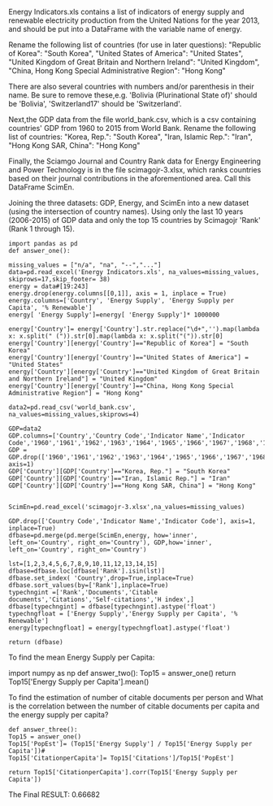 Energy Indicators.xls contains a list of indicators of energy supply and renewable electricity production from the United Nations for
the year 2013, and should be put into a DataFrame with the variable name of energy.

Rename the following list of countries (for use in later questions):
"Republic of Korea": "South Korea",
"United States of America": "United States",
"United Kingdom of Great Britain and Northern Ireland": "United Kingdom",
"China, Hong Kong Special Administrative Region": "Hong Kong"

There are also several countries with numbers and/or parenthesis in their name. Be sure to remove these,e.g.
'Bolivia (Plurinational State of)' should be 'Bolivia',
'Switzerland17' should be 'Switzerland'.

Next,the GDP data from the file world_bank.csv, which is a csv containing countries' GDP from 1960 to 2015 from World Bank.
Rename the following list of countries:
"Korea, Rep.": "South Korea", 
"Iran, Islamic Rep.": "Iran",
"Hong Kong SAR, China": "Hong Kong"

Finally, the Sciamgo Journal and Country Rank data for Energy Engineering and Power Technology is in the file scimagojr-3.xlsx, 
which ranks countries based on their journal contributions in the aforementioned area. Call this DataFrame ScimEn.

Joining the three datasets: GDP, Energy, and ScimEn into a new dataset (using the intersection of country names). Using only the last 10 
years (2006-2015) of GDP data and only the top 15 countries by Scimagojr 'Rank' (Rank 1 through 15).


    import pandas as pd
    def answer_one():
    
    missing_values = ["n/a", "na", "--","..."]
    data=pd.read_excel('Energy Indicators.xls', na_values=missing_values, skiprows=17,skip_footer= 38)
    energy = data#[19:243]
    energy.drop(energy.columns[[0,1]], axis = 1, inplace = True)
    energy.columns=['Country', 'Energy Supply', 'Energy Supply per Capita', '% Renewable']
    energy[ 'Energy Supply']=energy[ 'Energy Supply']* 1000000
   
    energy['Country']= energy['Country'].str.replace("\d+",'').map(lambda x: x.split(" (")).str[0].map(lambda x: x.split("(")).str[0]
    energy['Country'][energy['Country']=="Republic of Korea"] = "South Korea"
    energy['Country'][energy['Country']=="United States of America"] = "United States"
    energy['Country'][energy['Country']=="United Kingdom of Great Britain and Northern Ireland"] = "United Kingdom"
    energy['Country'][energy['Country']=="China, Hong Kong Special Administrative Region"] = "Hong Kong"

    data2=pd.read_csv('world_bank.csv', na_values=missing_values,skiprows=4)

    GDP=data2
    GDP.columns=['Country','Country Code','Indicator Name','Indicator Code','1960','1961','1962','1963','1964','1965','1966','1967','1968','1969','1970','1971','1972','1973','1974','1975','1976','1977','1978','1979','1980','1981','1982','1983','1984','1985','1986','1987','1988','1989','1990','1991','1992','1993','1994','1995','1996','1997','1998','1999','2000','2001','2002','2003','2004','2005','2006','2007','2008','2009','2010','2011','2012','2013','2014','2015']
    GDP = GDP.drop(['1960','1961','1962','1963','1964','1965','1966','1967','1968','1969','1970','1971','1972','1973','1974','1975','1976','1977','1978','1979','1980','1981','1982','1983','1984','1985','1986','1987','1988','1989','1990','1991','1992','1993','1994','1995','1996','1997','1998','1999','2000','2001','2002','2003','2004','2005'], axis=1)
    GDP['Country'][GDP['Country']=="Korea, Rep."] = "South Korea"
    GDP['Country'][GDP['Country']=="Iran, Islamic Rep."] = "Iran"
    GDP['Country'][GDP['Country']=="Hong Kong SAR, China"] = "Hong Kong"
    
    
    ScimEn=pd.read_excel('scimagojr-3.xlsx',na_values=missing_values)
    
    GDP.drop(['Country Code','Indicator Name','Indicator Code'], axis=1, inplace=True)
    dfbase=pd.merge(pd.merge(ScimEn,energy, how='inner', left_on='Country', right_on='Country'), GDP,how='inner', left_on='Country', right_on='Country')
    
    lst=[1,2,3,4,5,6,7,8,9,10,11,12,13,14,15]
    dfbase=dfbase.loc[dfbase['Rank'].isin(lst)]
    dfbase.set_index( 'Country',drop=True,inplace=True)
    dfbase.sort_values(by=['Rank'],inplace=True)
    typechngint =['Rank','Documents','Citable documents','Citations','Self-citations','H index',]
    dfbase[typechngint] = dfbase[typechngint].astype('float')
    typechngfloat = ['Energy Supply','Energy Supply per Capita', '% Renewable']
    energy[typechngfloat] = energy[typechngfloat].astype('float')

    return (dfbase)
    
    
To find  the mean Energy Supply per Capita:
   
   import numpy as np
   def answer_two():
    Top15 = answer_one()
    return  Top15['Energy Supply per Capita'].mean()

To find the  estimation of number of citable documents per person and What is the correlation between the number of citable documents
per capita and the energy supply per capita?

    def answer_three():
    Top15 = answer_one()
    Top15['PopEst']= (Top15['Energy Supply'] / Top15['Energy Supply per Capita'])#
    Top15['CitationperCapita']= Top15['Citations']/Top15['PopEst']
    
    return Top15['CitationperCapita'].corr(Top15['Energy Supply per Capita'])

   
 The Final RESULT:
 0.66682
    
    
